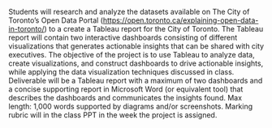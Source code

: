 Students will research and analyze the datasets available on The City of Toronto’s Open Data Portal (https://open.toronto.ca/explaining-open-data-in-toronto/) to a create a Tableau report for the City of Toronto.
The Tableau report will contain two interactive dashboards consisting of different visualizations that generates actionable insights that can be shared with city executives.
The objective of the project is to use Tableau to analyze data, create visualizations, and construct dashboards to drive actionable insights, while applying the data visualization techniques discussed in class.
Deliverable will be a Tableau report with a maximum of two dashboards and a concise supporting report in Microsoft Word (or equivalent tool) that describes the dashboards and communicates the insights found.
Max length: 1,000 words supported by diagrams and/or screenshots.
Marking rubric will in the class PPT in the week the project is assigned.
